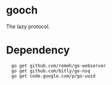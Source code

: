gooch
=====

The lazy protocol.

# Dependency

```
  go get github.com/remeh/go-webserver
  go get github.com/bitly/go-nsq
  go get code.google.com/p/go-uuid
```
